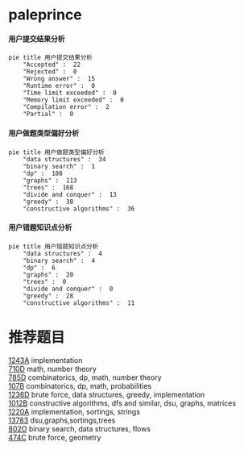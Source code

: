 # paleprince

<!-- tabs:start -->



#### **用户提交结果分析**

```mermaid
pie title 用户提交结果分析
    "Accepted" :  22
    "Rejected" :  0
    "Wrong answer" :  15
    "Runtime error" :  0
    "Time limit exceeded" :  0
    "Memory limit exceeded" :  0
    "Compilation error" :  2
    "Partial" :  0
```

#### **用户做题类型偏好分析**

```mermaid
pie title 用户做题类型偏好分析
    "data structures" :  34
    "binary search" :  1
    "dp" :  108
    "graphs" :  113
    "trees" :  168
    "divide and conquer" :  13
    "greedy" :  38
    "constructive algorithms" :  36
```
#### **用户错题知识点分析**

```mermaid
pie title 用户错题知识点分析
    "data structures" :  4
    "binary search" :  4
    "dp" :  6
    "graphs" :  20
    "trees" :  0
    "divide and conquer" :  0
    "greedy" :  28
    "constructive algorithms" :  11
```



<!-- tabs:end -->
# 推荐题目
[1243A](https://codeforces.com/contest/1243/problem/A)		implementation		  
[710D](https://codeforces.com/contest/710/problem/D)		math,
                        number theory		  
[785D](https://codeforces.com/contest/785/problem/D)		combinatorics,
                        dp,
                        math,
                        number theory		  
[107B](https://codeforces.com/contest/107/problem/B)		combinatorics,
                        dp,
                        math,
                        probabilities		  
[1236D](https://codeforces.com/contest/1236/problem/D)		brute force,
                        data structures,
                        greedy,
                        implementation		  
[1012B](https://codeforces.com/contest/1012/problem/B)		constructive algorithms,
                        dfs and similar,
                        dsu,
                        graphs,
                        matrices		  
[1220A](https://codeforces.com/contest/1220/problem/A)		implementation,
                        sortings,
                        strings		  
[13783](https://codeforces.com/contest/1378/problem/3)		dsu,graphs,sortings,trees		  
[802O](https://codeforces.com/contest/802/problem/O)		binary search,
                        data structures,
                        flows		  
[474C](https://codeforces.com/contest/474/problem/C)		brute force,
                        geometry		  
